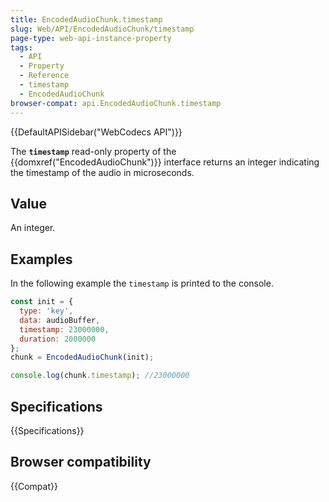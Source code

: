 ```yaml
---
title: EncodedAudioChunk.timestamp
slug: Web/API/EncodedAudioChunk/timestamp
page-type: web-api-instance-property
tags:
  - API
  - Property
  - Reference
  - timestamp
  - EncodedAudioChunk
browser-compat: api.EncodedAudioChunk.timestamp
---
```

{{DefaultAPISidebar("WebCodecs API")}}

The **`timestamp`** read-only property of the {{domxref("EncodedAudioChunk")}} interface returns an integer indicating the timestamp of the audio in microseconds.

## Value

An integer.

## Examples

In the following example the `timestamp` is printed to the console.

```js
const init = {
  type: 'key',
  data: audioBuffer,
  timestamp: 23000000,
  duration: 2000000
};
chunk = EncodedAudioChunk(init);

console.log(chunk.timestamp); //23000000
```

## Specifications

{{Specifications}}

## Browser compatibility

{{Compat}}

